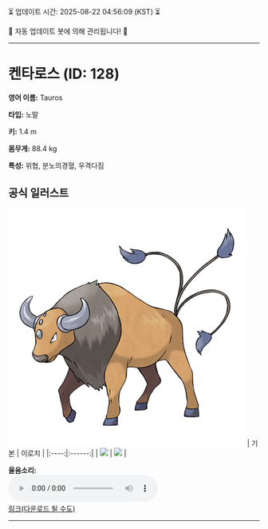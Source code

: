 
⏳ 업데이트 시간: 2025-08-22 04:56:09 (KST) ⏳

🤖 자동 업데이트 봇에 의해 관리됩니다! 🤖

---

# 켄타로스 (ID: 128)
**영어 이름:** Tauros

**타입:** 노말

**키:** 1.4 m

**몸무게:** 88.4 kg

**특성:** 위협, 분노의경혈, 우격다짐

## 공식 일러스트
![](https://raw.githubusercontent.com/PokeAPI/sprites/master/sprites/pokemon/other/official-artwork/128.png)
| 기본 | 이로치 |
|:----:|:------:|
| <img src="http://play.pokemonshowdown.com/sprites/ani/tauros.gif" width="200"> | <img src="http://play.pokemonshowdown.com/sprites/ani-shiny/tauros.gif" width="200"> |

**울음소리:**<br><audio controls src="https://raw.githubusercontent.com/PokeAPI/cries/main/cries/pokemon/latest/128.ogg"></audio><br> [링크(다운로드 될 수도)](https://raw.githubusercontent.com/PokeAPI/cries/main/cries/pokemon/latest/128.ogg)


---
